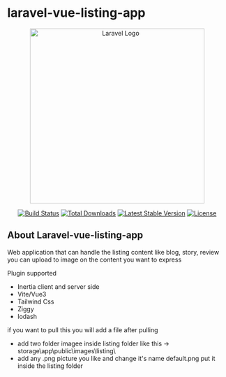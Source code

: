 # laravel-vue-listing-app

<p align="center"><a href="https://laravel.com" target="_blank"><img src="https://raw.githubusercontent.com/laravel/art/master/logo-lockup/5%20SVG/2%20CMYK/1%20Full%20Color/laravel-logolockup-cmyk-red.svg" width="400" alt="Laravel Logo"></a></p>

<p align="center">
<a href="https://github.com/laravel/framework/actions"><img src="https://github.com/laravel/framework/workflows/tests/badge.svg" alt="Build Status"></a>
<a href="https://packagist.org/packages/laravel/framework"><img src="https://img.shields.io/packagist/dt/laravel/framework" alt="Total Downloads"></a>
<a href="https://packagist.org/packages/laravel/framework"><img src="https://img.shields.io/packagist/v/laravel/framework" alt="Latest Stable Version"></a>
<a href="https://packagist.org/packages/laravel/framework"><img src="https://img.shields.io/packagist/l/laravel/framework" alt="License"></a>
</p>

## About Laravel-vue-listing-app

Web application that can handle the listing content like blog, story, review you can upload to image on the content you want to express

Plugin supported

-   Inertia client and server side
-   Vite/Vue3
-   Tailwind Css
-   Ziggy
-   lodash

if you want to pull this you will add a file after pulling 
-   add two folder imagee inside listing folder like this -> storage\app\public\images\listing\
-   add any .png picture you like and change it's name default.png put it inside the listing folder
